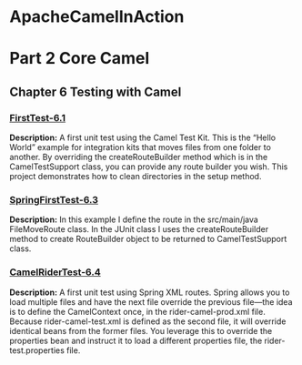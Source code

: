 # ApacheCamelInAction

# Part 2 Core Camel    

## Chapter 6 Testing with Camel   

###  [FirstTest-6.1](https://github.com/cusey/ApacheCamelInAction/tree/main/Chapter6/FirstTest-6.1)  

**Description:** A first unit test using the Camel Test Kit. This is the “Hello World” example for integration kits that moves files from one folder to another. By overriding the createRouteBuilder method which is in the CamelTestSupport class, you can provide any route builder you wish. This project demonstrates how to clean directories in the setup method.       

###  [SpringFirstTest-6.3](https://github.com/cusey/ApacheCamelInAction/tree/main/Chapter6/SpringFirstTest-6.3) 

**Description:** In this example I define the route in the src/main/java FileMoveRoute class. In the JUnit class I uses the createRouteBuilder method to create RouteBuilder object to be returned to CamelTestSupport class. 

###  [CamelRiderTest-6.4](https://github.com/cusey/ApacheCamelInAction/tree/main/Chapter6/CamelRiderTest-6.4)  

**Description:** A first unit test using Spring XML routes. Spring allows you to load multiple files and have the next file override the previous file—the idea is to define the CamelContext once, in the rider-camel-prod.xml file. Because rider-camel-test.xml is defined as the second file, it will override identical beans from the former files. You leverage this to override the properties bean and instruct it to load a different properties file, the rider-test.properties file.   

